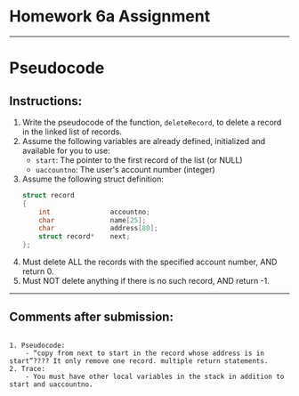 # Homework 6a Assignment
---

# Pseudocode

## Instructions:    
1. Write the pseudocode of the function, ```deleteRecord```, to delete a record in the linked list of records.    
2. Assume the following variables are already defined, initialized and available for you to use:
    - ```start```: The pointer to the first record of the list (or NULL)
    - ```uaccountno```: The user's account number (integer)
3. Assume the following struct definition:
    ```c
    struct record
    {
        int               accountno;
        char              name[25];
        char              address[80];
        struct record*    next;
    };
    ```    
4. Must delete ALL the records with the specified account number, AND return 0.
5. Must NOT delete anything if there is no such record, AND return -1.    
---     

## Comments after submission:
```    

1. Pseudocode:
    - “copy from next to start in the record whose address is in start”???? It only remove one record. multiple return statements. 
2. Trace: 
    - You must have other local variables in the stack in addition to start and uaccountno.
   
```

